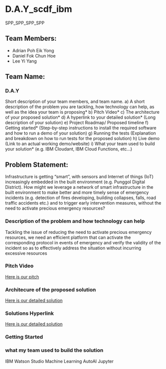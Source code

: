 # D.A.Y_scdf_ibm
SPP_SPP_SPP_SPP
## Team Members:
- Adrian Poh Eik Yong
- Daniel Fok Chun Hoe
- Lee Yi Yang

## Team Name:
### D.A.Y

Short description of your team members, and team name. 
a) A short description of the problem you are tackling, how technology can help, as well as the idea your team is proposing* 
b) Pitch Video* 
c) The architecture of your proposed solution* 
d) A hyperlink to your detailed solution* (Long description of your solution) 
e) Project Roadmap/ Proposed timeline 
f) Getting started* (Step-by-step instructions to install the required software and how to run a demo of your solution) 
g) Running the tests (Explanation and breakdown on how to run tests for the proposed solution) 
h) Live demo (Link to an actual working demo/website) 
i) What your team used to build your solution* (e.g. IBM Cloudant, IBM Cloud Functions, etc…) 

## Problem Statement:
Infrastructure is getting “smart”, with sensors and Internet of things (IoT) increasingly embedded in the built environment (e.g. Punggol Digital District). How might we leverage a network of smart infrastructure in the built environment to make better and more timely sense of emergency incidents (e.g. detection of fires developing, building collapses, falls, road traffic accidents etc.) and to trigger early intervention measures, without the need to activate precious emergency resources?

### Description of the problem and how technology can help
Tackling the issue of reducing the need to activate precious emergency resources, we need an efficient platform that can activate the corresponding protocol in events of emergency and verify the validity of the incident so as to effectively address the situation without incurring excessive resources

### Pitch Video
[Here is our pitch](https://youtube.com)

### Architecure of the proposed solution
[Here is our detailed solution](../blob/master/LICENSE)

### Solutions Hyperlink
[Here is our detailed solution](../blob/master/LICENSE)

### Getting Started

### what my team used to build the solution
IBM Watson Studio
Machine Learning
AutoAI
Jupyter

